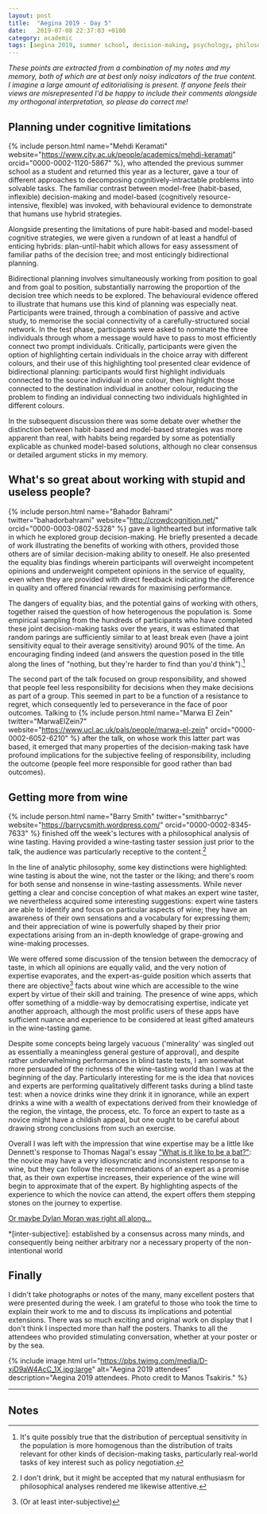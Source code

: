 ```yaml
---
layout: post
title:  "Aegina 2019 - Day 5"
date:   2019-07-08 22:37:03 +0100
category: academic
tags: [aegina 2019, summer school, decision-making, psychology, philosophy, predictive processing]
---
```


*These points are extracted from a combination of my notes and my memory, both of which are at best only noisy indicators of the true content. I imagine a large amount of editorialising is present. If anyone feels their views are misrepresented I'd be happy to include their comments alongside my orthogonal interpretation, so please do correct me!*

## Planning under cognitive limitations

{% include person.html name="Mehdi Keramati" website="https://www.city.ac.uk/people/academics/mehdi-keramati" orcid="0000-0002-1120-5867" %}, who attended the previous summer school as a student and returned this year as a lecturer, gave a tour of different approaches to decomposing cognitively-intractable problems into solvable tasks. The familiar contrast between model-free (habit-based, inflexible) decision-making and model-based (cognitively resource-intensive, flexible) was invoked, with behavioural evidence to demonstrate that humans use hybrid strategies. 

Alongside presenting the limitations of pure habit-based and model-based cognitive strategies, we were given a rundown of at least a handful of enticing hybrids: plan-until-habit which allows for easy assessment of familiar paths of the decision tree; and most enticingly bidirectional planning. 

Bidirectional planning involves simultaneously working from position to goal and from goal to position, substantially narrowing the proportion of the decision tree which needs to be explored. The behavioural evidence offered to illustrate that humans use this kind of planning was especially neat. Participants were trained, through a combination of passive and active study, to memorise the social connectivity of a carefully-structured social network. In the test phase, participants were asked to nominate the three individuals through whom a message would have to pass to most efficiently connect two prompt individuals. Critically, participants were given the option of highlighting certain individuals in the choice array with different colours, and their use of this highlighting tool presented clear evidence of bidirectional planning: participants would first highlight individuals connected to the source individual in one colour, then highlight those connected to the destination individual in another colour, reducing the problem to finding an individual connecting two individuals highlighted in different colours. 

In the subsequent discussion there was some debate over whether the distinction between habit-based and model-based strategies was more apparent than real, with habits being regarded by some as potentially explicable as chunked model-based solutions, although no clear consensus or detailed argument sticks in my memory. 

## What's so great about working with stupid and useless people?

{% include person.html name="Bahador Bahrami" twitter="bahadorbahrami" website="http://crowdcognition.net/" orcid="0000-0003-0802-5328" %} gave a lighthearted but informative talk in which he explored group decision-making. He briefly presented a decade of work illustrating the benefits of working with others, provided those others are of similar decision-making ability to oneself. He also presented the equality bias findings wherein participants will overweight incompetent opinions and underweight competent opinions in the service of equality, even when they are provided with direct feedback indicating the difference in quality and offered financial rewards for maximising performance. 

The dangers of equality bias, and the potential gains of working with others, together raised the question of how heterogenous the population is. Some empirical sampling from the hundreds of participants who have completed these joint decision-making tasks over the years, it was estimated that random parings are sufficiently similar to at least break even (have a joint sensitivity equal to their average sensitivity) around 90% of the time. An encouraging finding indeed (and answers the question posed in the title along the lines of "nothing, but they're harder to find than you'd think").[^1]

The second part of the talk focused on group responsibility, and showed that people feel less responsibility for decisions when they make decisions as part of a group. This seemed in part to be a function of a resistance to regret, which consequently led to perseverance in the face of poor outcomes. Talking to {% include person.html name="Marwa El Zein" twitter="MarwaElZein7" website="https://www.ucl.ac.uk/pals/people/marwa-el-zein" orcid="0000-0002-6052-6210" %} after the talk, on whose work this latter part was based, it emerged that many properties of the decision-making task have profound implications for the subjective feeling of responsibility, including the outcome (people feel more responsible for good rather than bad outcomes). 

## Getting more from wine

{% include person.html name="Barry Smith" twitter="smithbarryc" website="https://barrycsmith.wordpress.com/" orcid="0000-0002-8345-7633" %} finished off the week's lectures with a philosophical analysis of wine tasting. Having provided a wine-tasting taster session just prior to the talk, the audience was particularly receptive to the content.[^2] 

In the line of analytic philosophy, some key distinctions were highlighted: wine tasting is about the wine, not the taster or the liking; and there's room for both sense and nonsense in wine-tasting assessments. While never getting a clear and concise conception of what makes an expert wine taster, we nevertheless acquired some interesting suggestions: expert wine tasters are able to identify and focus on particular aspects of wine; they have an awareness of their own sensations and a vocabulary for expressing them; and their appreciation of wine is powerfully shaped by their prior expectations arising from an in-depth knowledge of grape-growing and wine-making processes. 

We were offered some discussion of the tension between the democracy of taste, in which all opinions are equally valid, and the very notion of expertise evaporates, and the expert-as-guide position which asserts that there are objective[^3] facts about wine which are accessible to the wine expert by virtue of their skill and training. The presence of wine apps, which offer something of a middle-way by democratising expertise, indicate yet another approach, although the most prolific users of these apps have sufficient nuance and experience to be considered at least gifted amateurs in the wine-tasting game.

Despite some concepts being largely vacuous ('minerality' was singled out as essentially a meaningless general gesture of approval), and despite rather underwhelming performances in blind taste tests, I am somewhat more persuaded of the richness of the wine-tasting world than I was at the beginning of the day. Particularly interesting for me is the idea that novices and experts are performing qualitatively different tasks during a blind taste test: when a novice drinks wine they drink it in ignorance, while an expert drinks a wine with a wealth of expectations derived from their knowledge of the region, the vintage, the process, etc. To force an expert to taste as a novice might have a childish appeal, but one ought to be careful about drawing strong conclusions from such an exercise. 

Overall I was left with the impression that wine expertise may be a little like Dennett's response to Thomas Nagal's essay ["What is it like to be a bat?"](https://en.wikipedia.org/wiki/What_Is_it_Like_to_Be_a_Bat%3F): the novice may have a very idiosyncratic and inconsistent response to a wine, but they can follow the recommendations of an expert as a promise that, as their own expertise increases, their experience of the wine will begin to approximate that of the expert. By highlighting aspects of the experience to which the novice can attend, the expert offers them stepping stones on the journey to expertise. 

[Or maybe Dylan Moran was right all along...](https://www.youtube.com/watch?v=DSMs77v2oNk)

*[inter-subjective]: established by a consensus across many minds, and consequently being neither arbitrary nor a necessary property of the non-intentional world

## Finally

I didn't take photographs or notes of the many, many excellent posters that were presented during the week. I am grateful to those who took the time to explain their work to me and to discuss its implications and potential extensions. There was so much exciting and original work on display that I don't think I inspected more than half the posters. Thanks to all the attendees who provided stimulating conversation, whether at your poster or by the sea.

{% include image.html url="https://pbs.twimg.com/media/D-xjD9aW4AcC_1X.jpg:large" alt="Aegina 2019 attendees" description="Aegina 2019 attendees. Photo credit to Manos Tsakiris." %}

---
## Notes

[^1]: It's quite possibly true that the distribution of perceptual sensitivity in the population is more homogenous than the distribution of traits relevant for other kinds of decision-making tasks, particularly real-world tasks of key interest such as policy negotiation.

[^2]: I don't drink, but it might be accepted that my natural enthusiasm for philosophical analyses rendered me likewise attentive.

[^3]: (Or at least inter-subjective)
